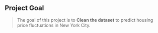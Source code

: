 ## Project Goal
> The goal of this project is to **Clean the dataset** to predict housing price fluctuations in New York City.      
   
    
   
   
   
   
   
  
